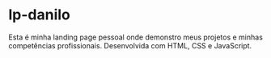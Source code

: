 # lp-danilo
 Esta é minha landing page pessoal onde demonstro meus projetos e minhas competências profissionais. Desenvolvida com HTML, CSS e JavaScript.
